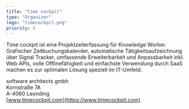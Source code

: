 ```yaml
---
title: "time cockpit"
type: "Organizer"
logo: "timecockpit.png"
priority: 5
---
```


Time cockpit ist eine Projektzeiterfassung für Knowledge Worker. Grafischer Zeitbuchungskalender, automatische Tätigkeitsaufzeichnung über Signal Tracker, umfassende Erweiterbarkeit und Anpassbarkeit inkl. Web APIs, volle Offlinefähigkeit und einfachste Verwendung durch SaaS machen es zur optimalen Lösung speziell im IT-Umfeld.

software architects gmbh  
Kornstraße 7A  
A-4060 Leonding  
[www.timecockpit.com](https://www.timecockpit.com)